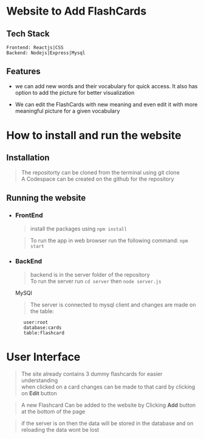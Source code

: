 # Website to Add FlashCards

## Tech Stack
```
Frontend: Reactjs|CSS
Backend: Nodejs|Express|Mysql
```

## Features
* we can add new words and their vocabulary for quick access. 
It also has option to add the picture for better visualization

* We can edit the FlashCards with new meaning and even edit it with more meaningful picture for a given vocabulary


# How to install and run the website 

## Installation
>The repositorty can be cloned from the terminal using git clone  
>A Codespace can be created on the github for the repository

## Running the website
* ### FrontEnd
  >install the packages using  `npm install `

  >To run the app in web browser run the following command:
  > `npm start`

* ### BackEnd

    >backend is in the server folder of the repository  
    >To run the server run `cd server` then `node server.js`


    MySQl
    >The server is connected to mysql client and changes are made on the table:
    ```
       user:root
       database:cards
       table:flashcard
    ```

# User Interface
>The site already contains 3 dummy flashcards for easier understanding   
>when clicked on a card changes can be made to that card by clicking on **Edit** button  

>A new Flashcard Can be added to the website by Clicking **Add** button at the bottom of the page 
 
>if the server is on then the data will be stored in the database and on reloading the data wont be lost
